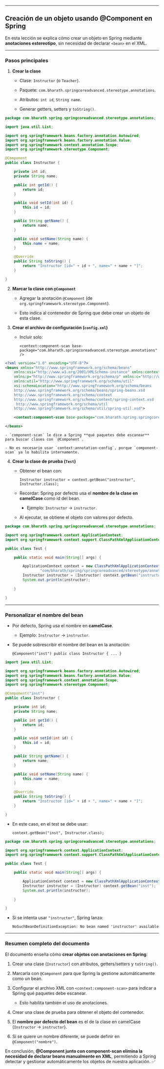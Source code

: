 
---

## Creación de un objeto usando **@Component** en Spring

En esta lección se explica cómo crear un objeto en Spring mediante **anotaciones estereotipo**, sin necesidad de declarar `<bean>` en el XML.

---

### Pasos principales

1. **Crear la clase**
    
    - Clase: `Instructor` (o `Teacher`).
        
    - Paquete: `com.bharath.springcoreadvanced.stereotype.annotations`.
        
    - Atributos: `int id`, `String name`.
        
    - Generar getters, setters y `toString()`.

```java
package com.bharath.spring.springcoreadvanced.stereotype.annotations;

import java.util.List;

import org.springframework.beans.factory.annotation.Autowired;
import org.springframework.beans.factory.annotation.Value;
import org.springframework.context.annotation.Scope;
import org.springframework.stereotype.Component;

@Component
public class Instructor {

	private int id;
	private String name;

	public int getId() {
		return id;
	}

	public void setId(int id) {
		this.id = id;
	}

	public String getName() {
		return name;
	}

	public void setName(String name) {
		this.name = name;
	}

	@Override
	public String toString() {
		return "Instructor [id=" + id + ", name=" + name + "]";
	}

}

```

2. **Marcar la clase con `@Component`**
    
    - Agregar la anotación `@Component` (de `org.springframework.stereotype.Component`).
        
    - Esto indica al contenedor de Spring que debe crear un objeto de esta clase.
        
3. **Crear el archivo de configuración (`config.xml`)**
    
    - Incluir solo:
        
        `<context:component-scan base-package="com.bharath.springcoreadvanced.stereotype.annotations"/>`

```xml
<?xml version="1.0" encoding="UTF-8"?>
<beans xmlns="http://www.springframework.org/schema/beans"
	xmlns:xsi="http://www.w3.org/2001/XMLSchema-instance" xmlns:context="http://www.springframework.org/schema/context"
	xmlns:p="http://www.springframework.org/schema/p" xmlns:c="http://www.springframework.org/schema/c"
	xmlns:util="http://www.springframework.org/schema/util"
	xsi:schemaLocation="http://www.springframework.org/schema/beans
    http://www.springframework.org/schema/beans/spring-beans.xsd
    http://www.springframework.org/schema/context
    http://www.springframework.org/schema/context/spring-context.xsd
     http://www.springframework.org/schema/util
    http://www.springframework.org/schema/util/spring-util.xsd">

	<context:component-scan base-package="com.bharath.spring.springcoreadvanced.stereotype.annotations"/>

</beans>
```

    - `component-scan` le dice a Spring **qué paquetes debe escanear** para buscar clases con `@Component`.
        
    - No es necesario usar `context:annotation-config`, porque `component-scan` ya lo habilita internamente.
        
4. **Crear la clase de prueba (`Test`)**
    
    - Obtener el bean con:
        
        `Instructor instructor = context.getBean("instructor", Instructor.class);`
        
    - Recordar: Spring por defecto usa el **nombre de la clase en camelCase** como id del bean.
        
        - Ejemplo: `Instructor` → `instructor`.
            
    - Al ejecutar, se obtiene el objeto con valores por defecto.
        
```java
package com.bharath.spring.springcoreadvanced.stereotype.annotations;

import org.springframework.context.ApplicationContext;
import org.springframework.context.support.ClassPathXmlApplicationContext;

public class Test {

	public static void main(String[] args) {

		ApplicationContext context = new ClassPathXmlApplicationContext(
				"com/bharath/spring/springcoreadvanced/stereotype/annotations/config.xml");
		Instructor instructor = (Instructor) context.getBean("instructor");
		System.out.println(instructor);
		
	}

}

```
---

### Personalizar el nombre del bean

- Por defecto, Spring usa el nombre en **camelCase**.
    
    - Ejemplo: `Instructor` → `instructor`.
        
- Se puede sobrescribir el nombre del bean en la anotación:
    
    `@Component("inst") public class Instructor { ... }`

```java
import java.util.List;

import org.springframework.beans.factory.annotation.Autowired;
import org.springframework.beans.factory.annotation.Value;
import org.springframework.context.annotation.Scope;
import org.springframework.stereotype.Component;

@Component("inst")
public class Instructor {

	private int id;
	private String name;

	public int getId() {
		return id;
	}

	public void setId(int id) {
		this.id = id;
	}

	public String getName() {
		return name;
	}

	public void setName(String name) {
		this.name = name;
	}

	@Override
	public String toString() {
		return "Instructor [id=" + id + ", name=" + name + "]";
	}

}
```

- En este caso, en el test se debe usar:
    
    `context.getBean("inst", Instructor.class);`

```java
package com.bharath.spring.springcoreadvanced.stereotype.annotations;

import org.springframework.context.ApplicationContext;
import org.springframework.context.support.ClassPathXmlApplicationContext;

public class Test {

	public static void main(String[] args) {

		ApplicationContext context = new ClassPathXmlApplicationContext("com/bharath/spring/springcoreadvanced/stereotype/annotations/config.xml");
		Instructor instructor = (Instructor) context.getBean("inst");
		System.out.println(instructor);
		
	}

}

```

- Si se intenta usar `"instructor"`, Spring lanza:
    
    `NoSuchBeanDefinitionException: No bean named 'instructor' available`
    

---

### Resumen completo del documento

El documento enseña cómo **crear objetos con anotaciones en Spring**:

1. Crear una clase (`Instructor`) con atributos, getters/setters y `toString()`.
    
2. Marcarla con `@Component` para que Spring la gestione automáticamente como un bean.
    
3. Configurar el archivo XML con `<context:component-scan>` para indicar a Spring qué paquetes debe escanear.
    
    - Esto habilita también el uso de anotaciones.
        
4. Crear una clase de prueba para obtener el objeto del contenedor.
    
5. El **nombre por defecto del bean** es el de la clase en camelCase (`Instructor` → `instructor`).
    
6. Si se quiere un nombre diferente, se puede definir en `@Component("nombre")`.
    

En conclusión, **@Component junto con component-scan elimina la necesidad de declarar beans manualmente en XML**, permitiendo a Spring detectar y gestionar automáticamente los objetos de nuestra aplicación. ✅